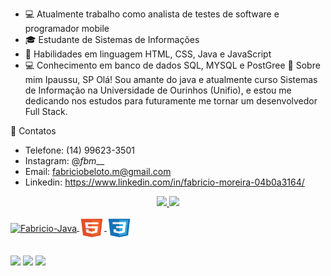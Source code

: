  - 💻 Atualmente trabalho como analista de testes de software e programador mobile
 - 🎓 Estudante de Sistemas de Informações
 - 🤹 Habilidades em linguagem HTML, CSS, Java e JavaScript
 - 💻 Conhecimento em banco de dados SQL, MYSQL e PostGree
🤵 Sobre mim
Ipaussu, SP
Olá! Sou amante do java e atualmente curso Sistemas de Informação na Universidade de Ourinhos (Unifio), e estou me dedicando nos estudos para futuramente me tornar um desenvolvedor Full Stack.

🔎 Contatos
- Telefone: (14) 99623-3501
- Instagram: @_fbm___
- Email: fabriciobeloto.m@gmail.com
- Linkedin: https://www.linkedin.com/in/fabricio-moreira-04b0a3164/

<div align="center">
  <a href="https://github.com/fabriciobm">
  <img height="280em" src="https://github-readme-stats.vercel.app/api?username=fabricio-bm&show_icons=true&theme=dark&include_all_commits=true&count_private=true"/>
  <img height="230em" src="https://github-readme-stats.vercel.app/api/top-langs/?username=fabricio-bm&layout=compact&langs_count=7&theme=dark"/>
</div>
<div style="display: inline_block"><br>
  <img align="center" alt="Fabricio-Java" height="30" width="40" src="https://cdn.jsdelivr.net/gh/devicons/devicon/icons/java/java-original.svg">
  <img align="center" alt="Fabricio-HTML" height="30" width="40" src="https://raw.githubusercontent.com/devicons/devicon/master/icons/html5/html5-original.svg">
  <img align="center" alt="Fabricio-CSS" height="30" width="40" src="https://raw.githubusercontent.com/devicons/devicon/master/icons/css3/css3-original.svg">
</div>
  
  ##
 
<div> 
  <a href="https://instagram.com/_fbm___" target="_blank"><img src="https://img.shields.io/badge/-Instagram-%23E4405F?style=for-the-badge&logo=instagram&logoColor=white" target="_blank"></a>
  <a href = "mailto:fabriciobeloto.m@gmail.com"><img src="https://img.shields.io/badge/-Gmail-%23333?style=for-the-badge&logo=gmail&logoColor=white" target="_blank"></a>
  <a href="https://www.linkedin.com/in/fabricio-moreira-04b0a3164/" target="_blank"><img src="https://img.shields.io/badge/-LinkedIn-%230077B5?style=for-the-badge&logo=linkedin&logoColor=white" target="_blank"></a> 

 </div>
